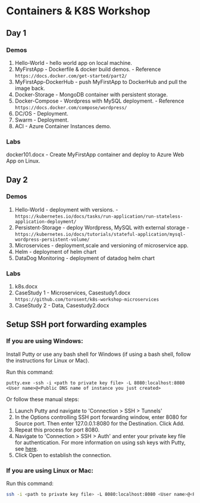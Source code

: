 # Containers & K8S Workshop

## Day 1

### Demos

1. Hello-World - hello world app on local machine.
2. MyFirstApp - Dockerfile & docker build demos. - Reference `https://docs.docker.com/get-started/part2/`
3. MyFirstApp-DockerHub - push MyFirstApp to DockerHub and pull the image back.
4. Docker-Storage - MongoDB container with persistent storage.
5. Docker-Compose - Wordpress with MySQL deployment. - Reference `https://docs.docker.com/compose/wordpress/`
6. DC/OS - Deployment.
7. Swarm - Deployment.
8. ACI - Azure Container Instances demo.

### Labs

docker101.docx - Create MyFirstApp container and deploy to Azure Web App on Linux.

## Day 2

### Demos

1. Hello-World - deployment with versions. - `https://kubernetes.io/docs/tasks/run-application/run-stateless-application-deployment/`
2. Persistent-Storage - deploy Wordpress, MySQL with external storage - `https://kubernetes.io/docs/tutorials/stateful-application/mysql-wordpress-persistent-volume/`
3. Microservices - deployment,scale and versioning of microservice app.
4. Helm - deployment of helm chart
5. DataDog Monitoring - deployment of datadog helm chart


### Labs

1. k8s.docx
2. CaseStudy 1 - Microservices, Casestudy1.docx `https://github.com/torosent/k8s-workshop-microservices`
3. CaseStudy 2 - Data, Casestudy2.docx

## Setup SSH port forwarding examples

### If you are using Windows:
Install Putty or use any bash shell for Windows (if using a bash shell, follow the instructions for Linux or Mac).

Run this command:
```
putty.exe -ssh -i <path to private key file> -L 8080:localhost:8080 <User name>@<Public DNS name of instance you just created>
```

Or follow these manual steps:
1. Launch Putty and navigate to 'Connection > SSH > Tunnels'
1. In the Options controlling SSH port forwarding window, enter 8080 for Source port. Then enter 127.0.0.1:8080 for the Destination. Click Add.
1. Repeat this process for port 8080.
1. Navigate to 'Connection > SSH > Auth' and enter your private key file for authentication. For more information on using ssh keys with Putty, see [here](https://docs.microsoft.com/azure/virtual-machines/virtual-machines-linux-ssh-from-windows#create-a-private-key-for-putty).
1. Click Open to establish the connection.

### If you are using Linux or Mac:
Run this command:
```bash
ssh -i <path to private key file> -L 8080:localhost:8080 <User name>@<Public DNS name of instance you just created>
```
